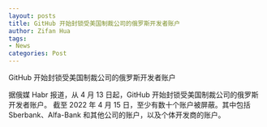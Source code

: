 ```yaml
---
layout: posts
title: GitHub 开始封锁受美国制裁公司的俄罗斯开发者账户
author: Zifan Hua
tags:
- News
categories: Post
---
```


GitHub 开始封锁受美国制裁公司的俄罗斯开发者账户

据俄媒 Habr 报道，从 4 月 13 日起，GitHub 开始封锁受美国制裁公司的俄罗斯开发者账户。
截至 2022 年 4 月 15 日，至少有数十个账户被屏蔽。其中包括 Sberbank、Alfa-Bank 和其他公司的账户，以及个体开发商的账户。